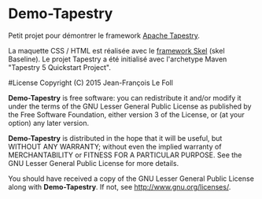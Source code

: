 # Demo-Tapestry
Petit projet pour démontrer le framework [Apache Tapestry](http://tapestry.apache.org/index.html).

La maquette CSS / HTML est réalisée avec le [framework Skel](http://getskel.com/) (skel Baseline).
Le projet Tapestry a été initialisé avec l'archetype Maven "Tapestry 5 Quickstart Project".

#License
Copyright (C) 2015 Jean-François Le Foll

**Demo-Tapestry** is free software: you can redistribute it and/or modify it under the terms of the GNU Lesser General Public License as published by the Free Software Foundation, either version 3 of the License, or (at your option) any later version.

**Demo-Tapestry** is distributed in the hope that it will be useful, but WITHOUT ANY WARRANTY; without even the implied warranty of MERCHANTABILITY or FITNESS FOR A PARTICULAR PURPOSE. See the GNU Lesser General Public License for more details.

You should have received a copy of the GNU Lesser General Public License along with **Demo-Tapestry**. If not, see http://www.gnu.org/licenses/.
